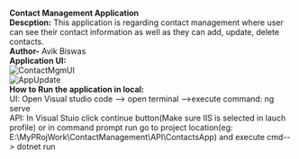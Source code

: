 <b>Contact Management Application</b>
<br>
<b>Descption:</b> This application is regarding contact management where user can see their contact information as well as they can add, update, delete contacts.
<br>
<b>Author-</b> Avik Biswas
<br>
<b>Application UI:</b>
<br>
![ContactMgmUI](https://github.com/user-attachments/assets/c80ff806-536f-4440-974c-b459b38f4d36)
<br>
![AppUpdate](https://github.com/user-attachments/assets/adc97163-216c-41c8-8cb7-3cda3bfefdb4)
<br>
<b>How to Run the application in local:</b>
<br>
UI: Open Visual studio code --> open terminal -->execute command: ng serve
<br>
API: In Visual Stuio click continue button(Make sure IIS is selected in lauch profile) or in command prompt run go to project location(eg: E:\MyPRojWork\ContactManagement\API\ContactsApp) and execute cmd--> dotnet run
<br>


